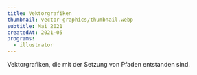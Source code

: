 ```yaml
---
title: Vektorgrafiken
thumbnail: vector-graphics/thumbnail.webp
subtitle: Mai 2021
createdAt: 2021-05
programs:
  - illustrator
---
```


Vektorgrafiken, die mit der Setzung von Pfaden entstanden sind.

<asset-image src="vector-graphics/howling_sunset.webp" alt="Howling Sunset"></asset-image>
<asset-image src="vector-graphics/snacking.webp" alt="Snacking"></asset-image>
<asset-image src="vector-graphics/dangerous_eyes.webp" alt="Dangerous Eyes"></asset-image>
